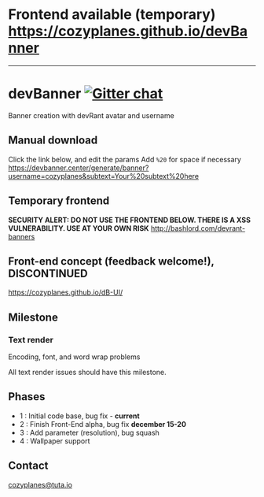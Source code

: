 
# Frontend available (temporary) https://cozyplanes.github.io/devBanner
****
# devBanner [![Gitter chat](https://badges.gitter.im/gitterHQ/services.png)](https://gitter.im/devBanner/Lobby)
Banner creation with devRant avatar and username



## Manual download
Click the link below, and edit the params
Add `%20` for space if necessary
https://devbanner.center/generate/banner?username=cozyplanes&subtext=Your%20subtext%20here

## Temporary frontend
**SECURITY ALERT: DO NOT USE THE FRONTEND BELOW. THERE IS A XSS VULNERABILITY. USE AT YOUR OWN RISK** 
http://bashlord.com/devrant-banners

## Front-end concept (feedback welcome!), DISCONTINUED
https://cozyplanes.github.io/dB-UI/

## Milestone
### Text render
Encoding, font, and word wrap problems

All text render issues should have this milestone.

## Phases

- 1 : Initial code base, bug fix - **current**
- 2 : Finish Front-End alpha, bug fix **december 15-20**
- 3 : Add parameter (resolution), bug squash
- 4 : Wallpaper support

## Contact
<cozyplanes@tuta.io>
